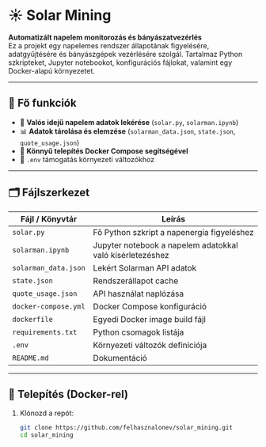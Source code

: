 # ☀️ Solar Mining

**Automatizált napelem monitorozás és bányászatvezérlés**  
Ez a projekt egy napelemes rendszer állapotának figyelésére, adatgyűjtésére és bányászgépek vezérlésére szolgál. Tartalmaz Python szkripteket, Jupyter notebookot, konfigurációs fájlokat, valamint egy Docker-alapú környezetet.

---

## 🚀 Fő funkciók

- 🔋 **Valós idejű napelem adatok lekérése** (`solar.py`, `solarman.ipynb`)
- 📊 **Adatok tárolása és elemzése** (`solarman_data.json`, `state.json`, `quote_usage.json`)
- 🐳 **Könnyű telepítés Docker Compose segítségével**
- 🔐 `.env` támogatás környezeti változókhoz

---

## 🗂 Fájlszerkezet

| Fájl / Könyvtár       | Leírás |
|------------------------|--------|
| `solar.py`             | Fő Python szkript a napenergia figyeléshez |
| `solarman.ipynb`       | Jupyter notebook a napelem adatokkal való kísérletezéshez |
| `solarman_data.json`   | Lekért Solarman API adatok |
| `state.json`           | Rendszerállapot cache |
| `quote_usage.json`     | API használat naplózása |
| `docker-compose.yml`   | Docker Compose konfiguráció |
| `dockerfile`           | Egyedi Docker image build fájl |
| `requirements.txt`     | Python csomagok listája |
| `.env`                 | Környezeti változók definíciója |
| `README.md`            | Dokumentáció |

---

## 🐳 Telepítés (Docker-rel)

1. Klónozd a repót:
   ```bash
   git clone https://github.com/felhasznalonev/solar_mining.git
   cd solar_mining
